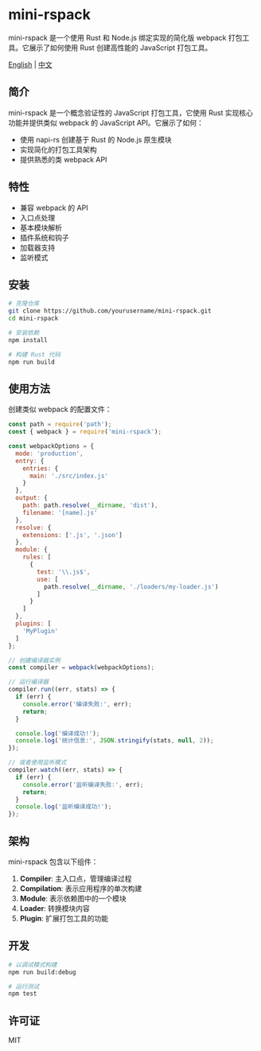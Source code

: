 # mini-rspack

mini-rspack 是一个使用 Rust 和 Node.js 绑定实现的简化版 webpack 打包工具。它展示了如何使用 Rust 创建高性能的 JavaScript 打包工具。

[English](README.md) | [中文](README_zh.md)

## 简介

mini-rspack 是一个概念验证性的 JavaScript 打包工具，它使用 Rust 实现核心功能并提供类似 webpack 的 JavaScript API。它展示了如何：

- 使用 napi-rs 创建基于 Rust 的 Node.js 原生模块
- 实现简化的打包工具架构
- 提供熟悉的类 webpack API

## 特性

- 兼容 webpack 的 API
- 入口点处理
- 基本模块解析
- 插件系统和钩子
- 加载器支持
- 监听模式

## 安装

```bash
# 克隆仓库
git clone https://github.com/yourusername/mini-rspack.git
cd mini-rspack

# 安装依赖
npm install

# 构建 Rust 代码
npm run build
```

## 使用方法

创建类似 webpack 的配置文件：

```javascript
const path = require('path');
const { webpack } = require('mini-rspack');

const webpackOptions = {
  mode: 'production',
  entry: {
    entries: {
      main: './src/index.js'
    }
  },
  output: {
    path: path.resolve(__dirname, 'dist'),
    filename: '[name].js'
  },
  resolve: {
    extensions: ['.js', '.json']
  },
  module: {
    rules: [
      {
        test: '\\.js$',
        use: [
          path.resolve(__dirname, './loaders/my-loader.js')
        ]
      }
    ]
  },
  plugins: [
    'MyPlugin'
  ]
};

// 创建编译器实例
const compiler = webpack(webpackOptions);

// 运行编译器
compiler.run((err, stats) => {
  if (err) {
    console.error('编译失败:', err);
    return;
  }

  console.log('编译成功!');
  console.log('统计信息:', JSON.stringify(stats, null, 2));
});

// 或者使用监听模式
compiler.watch((err, stats) => {
  if (err) {
    console.error('监听编译失败:', err);
    return;
  }
  console.log('监听编译成功!');
});
```

## 架构

mini-rspack 包含以下组件：

1. **Compiler**: 主入口点，管理编译过程
2. **Compilation**: 表示应用程序的单次构建
3. **Module**: 表示依赖图中的一个模块
4. **Loader**: 转换模块内容
5. **Plugin**: 扩展打包工具的功能

## 开发

```bash
# 以调试模式构建
npm run build:debug

# 运行测试
npm test
```

## 许可证

MIT
